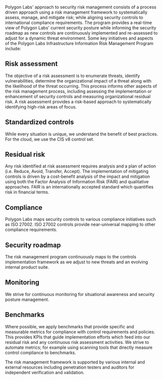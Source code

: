 Polygon Labs' approach to security risk management consists of a process driven approach using a risk management framework to systematically assess, manage, and mitigate risk; while aligning security controls to international compliance requirements. The program provides a real-time view of Polygon Labs' current security posture while informing the security roadmap as new controls are continuously implemented and re-assessed to adjust for a dynamic threat environment. Some key initiatives and aspects of the Polygon Labs Infrastructure Information Risk Management Program include:

## Risk assessment

The objective of a risk assessment is to enumerate threats, identify vulnerabilities, determine the organizational impact of a threat along with the likelihood of the threat occurring. This process informs other aspects of the risk management process, including assessing the implementation or enhancement of security controls and measuring organizational residual risk. A risk assessment provides a risk-based approach to systematically identifying high-risk areas of focus.

## Standardized controls

While every situation is unique, we understand the benefit of best practices. For the cloud, we use the CIS v8 control set. 

## Residual risk

Any risk identified at risk assessment requires analysis and a plan of action (i.e. Reduce, Avoid, Transfer, Accept). The implementation of mitigating controls is driven by a cost-benefit analysis of the impact and mitigation using both the Factor Analysis of Information Risk (FAIR) and qualitative approaches. FAIR is an internationally accepted standard which quantifies risk in financial terms.

## Compliance

Polygon Labs maps security controls to various compliance initiatives such as ISO 27002. ISO 27002 controls provide near-universal mapping to other compliance requirements.

## Security roadmap

The risk management program continuously maps to the controls implementation framework as we adjust to new threats and an evolving internal product suite.

## Monitoring

We strive for continuous monitoring for situational awareness and security posture management.

## Benchmarks

Where possible, we apply benchmarks that provide specific and measurable metrics for compliance with control requirements and policies. This provides KPIs that guide implementation efforts which feed into our residual risk and any continuous risk assessment activities. We strive to automate metrics; for example using scanning tools that directly measure control compliance to benchmarks.

The risk management framework is supported by various internal and external resources including penetration testers and auditors for independent verification and validation.